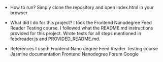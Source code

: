 - How to run?
Simply clone the repository and open index.html in your browser

- What did I do for this project?
I took the Frontend Nanodegree Feed Reader Testing course. 
I followed what the README.md instructions provided for this project. 
Wrote tests for all steps mentioned in feedreader.js and PROVIDED_README.md.

- References I used:
Frontend Nano degree Feed Reader Testing course
Jasmine documentation
Frontend Nanodegree Forum
Google




